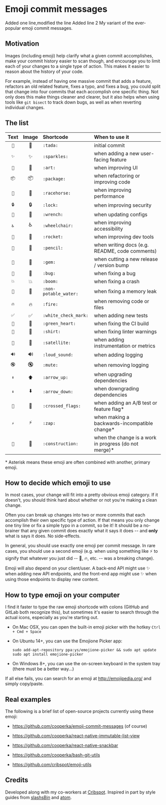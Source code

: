 # Emoji commit messages
Added one line,modified the line
Added line 2
My variant of the ever-popular emoji commit messages.

## Motivation

Images (including emoji) help clarify what a given commit accomplishes,
make your commit history easier to scan though, and encourage you
to limit each of your changes to a single type of action.
This makes it easier to reason about the history of your code.

For example, instead of having one massive commit that adds a feature,
refactors an old related feature, fixes a typo, and fixes a bug,
you could split that change into four commits that each accomplish
one specific thing. Not only does this make things cleaner and clearer,
but it also helps when using tools like `git bisect` to track down bugs,
as well as when reverting individual changes.

## The list

| Text | Image | Shortcode | When to use it |
|:----:|:-----:|:--------- |:-------------- |
| `🎉` | :tada: | `:tada:` | initial commit |
| `✨` | :sparkles: | `:sparkles:` | when adding a new user-facing feature |
| `🎨` | :art: | `:art:` | when improving UI |
| `📦` | :package: | `:package:` | when refactoring or improving code |
| `🐎` | :racehorse: | `:racehorse:` | when improving performance |
| `🔒` | :lock: | `:lock:` | when improving security |
| `🔧` | :wrench: | `:wrench:` | when updating configs |
| `♿` | :wheelchair: | `:wheelchair:` | when improving accessibility |
| `🚀` | :rocket: | `:rocket:` | when improving dev tools |
| `📝` | :pencil: | `:pencil:` | when writing docs (e.g. README, code comments) |
| `💎` | :gem: | `:gem:` | when cutting a new release / version bump |
| `🐛` | :bug: | `:bug:` | when fixing a bug |
| `💥` | :boom: | `:boom:` | when fixing a crash |
| `🚱` | :non-potable_water: | `:non-potable_water:` | when fixing a memory leak |
| `🔥` | :fire: | `:fire:` | when removing code or files |
| `✅` | :white_check_mark: | `:white_check_mark:` | when adding new tests |
| `💚` | :green_heart: | `:green_heart:` | when fixing the CI build |
| `👕` | :shirt: | `:shirt:` | when fixing linter warnings |
| `📡` | :satellite: | `:satellite:` | when adding instrumentation or metrics |
| `🔊` | :loud_sound: | `:loud_sound:` | when adding logging |
| `🔇` | :mute: | `:mute:` | when removing logging |
| `⬆` | :arrow_up: | `:arrow_up:` | when upgrading dependencies |
| `⬇` | :arrow_down: | `:arrow_down:` | when downgrading dependencies |
| `🎌` | :crossed_flags: | `:crossed_flags:` | when adding an A/B test or feature flag* |
| `⚡` | :zap: | `:zap:` | when making a backwards-incompatible change* |
| `🚧` | :construction: | `:construction:` | when the change is a work in progress (do not merge)* |

\* Asterisk means these emoji are often combined with another, primary emoji.

## How to decide which emoji to use

In most cases, your change will fit into a pretty obvious emoji category. If it doesn't, you should think hard about whether or not you're making a clean change.

Often you can break up changes into two or more commits that each accomplish their own specific type of action. If that means you only change one tiny line or fix a simple typo in a commit, so be it! It should be a no-brainer that any given commit does exactly what it says it does -- and **only** what is says it does. No side-effects.

In general, you should use exactly one emoji per commit message. In rare cases, you should use a second emoji (e.g. when using something like :zap: to signify that whatever you just did -- :bug:, :fire:, etc. -- was a breaking change).

Emoji will also depend on your client/user. A back-end API might use :sparkles: when adding new API endpoints, and the front-end app might use :sparkles: when using those endpoints to display new content.

## How to type emoji on your computer

I find it faster to type the raw emoji shortcode with colons (GitHub and GitLab both recognize this), but sometimes it's easier to search through the actual icons, especially as you're starting out.

- On Mac OSX, you can open the built-in emoji picker with the hotkey `Ctrl + Cmd + Space`

- On Ubuntu 14+, you can use the Emojione Picker app:

    ```console
    sudo add-apt-repository ppa:ys/emojione-picker && sudo apt update
    sudo apt install emojione-picker
    ```

- On Windows 8+, you can use the on-screen keyboard in the system tray (there must be a better way...)

If all else fails, you can search for an emoji at <http://emojipedia.org/>
and simply copy/paste.

## Real examples

The following is a brief list of open-source projects currently using these emoji:

- https://github.com/cooperka/emoji-commit-messages (of course)

- https://github.com/cooperka/react-native-immutable-list-view

- https://github.com/cooperka/react-native-snackbar

- https://github.com/cooperka/bash-git-utils

- https://github.com/cribspot/emoji-utils

## Credits

Developed along with my co-workers at [Cribspot](https://www.cribspot.com/). Inspired in part by style guides from [slashsBin](https://github.com/slashsBin/styleguide-git-commit-message#suggested-emojis) and [atom](https://github.com/atom/atom/blob/master/CONTRIBUTING.md#git-commit-messages).
